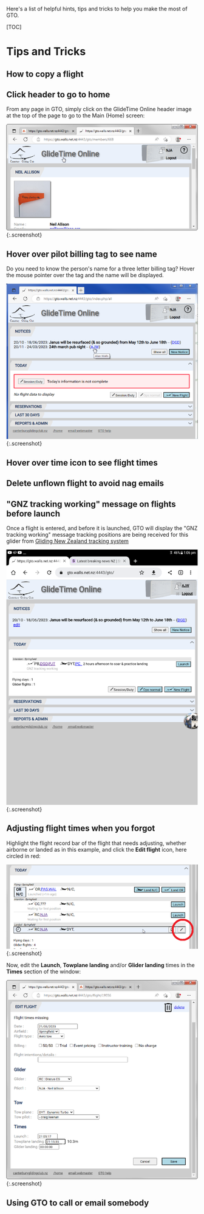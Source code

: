 Here's a list of helpful hints, tips and tricks to help you make the most of GTO.

[TOC]

# Tips and Tricks

## How to copy a flight

## Click header to go to home

From any page in GTO, simply click on the GlideTime Online header image at the top of the page to go to the Main (Home) screen:

![Click the header](./assets/images/GTO_Click_Header.png){:.screenshot}

## Hover over pilot billing tag to see name

Do you need to know the person's name for a three letter billing tag?  Hover the mouse pointer over the tag and the name will be displayed.

![Hover over billing code](./assets/images/GTO_Hover_Billing_Tag.png){:.screenshot}

## Hover over time icon to see flight times

## Delete unflown flight to avoid nag emails

## "GNZ tracking working" message on flights before launch

Once a flight is entered, and before it is launched, GTO will display the "GNZ tracking working" message tracking positions are being received for this glider from [Gliding New Zealand tracking system](https://gliding.net.nz/tracking)

![GNZ Tracking Working](./assets/images/GTO_GNZ_Tracking_Working.png){:.screenshot}

## Adjusting flight times when you forgot

Highlight the flight record bar of the flight that needs adjusting, whether airborne or landed as in this example, and click the **Edit flight** icon, here circled in red:

![Edit Flight](./assets/images/GTO_GliderLanded-Edit.png){:.screenshot}

Now, edit the **Launch**, **Towplane landing**  and/or **Glider landing** times in the **Times** section of the window:

![Edit Times](./assets/images/GTO_Edit_Towplane_Landing.png){:.screenshot}

## Using GTO to call or email somebody
